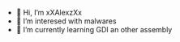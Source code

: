 - 👋 Hi, I’m xXAlexzXx
- 👀 I’m interesed with malwares
- 🌱 I’m currently learning GDI an other assembly

